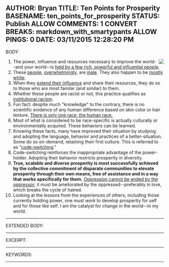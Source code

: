 AUTHOR: Bryan
TITLE: Ten Points for Prosperity
BASENAME: ten_points_for_prosperity
STATUS: Publish
ALLOW COMMENTS: 1
CONVERT BREAKS: markdown_with_smartypants
ALLOW PINGS: 0
DATE: 03/11/2015 12:28:20 PM
-----
BODY:
1. [<img src="http://upload.wikimedia.org/wikipedia/commons/thumb/9/9b/Number_of_High_Net_Worth_Individuals%2C_2011_v4.jpg/282px-Number_of_High_Net_Worth_Individuals%2C_2011_v4.jpg" align="right">](http://en.wikipedia.org/wiki/Distribution_of_wealth)The power, influence and resources necessary to improve the world--and your world--is [held by a few rich, powerful and influential people](http://www.wider.unu.edu/events/past-events/2006-events/en_GB/05-12-2006/). 
1. These [people](http://thinkprogress.org/justice/2014/10/10/3578399/survey-finds-white-men-have-eight-times-as-much-political-power-as-women-of-color/), [overwhelmingly](http://www.mirror.co.uk/news/ampp3d/uk-map-white-male-power-4649671), are [male](http://www.informationisbeautiful.net/visualizations/diversity-in-tech/). They also happen to be [mostly white](http://techcrunch.com/2015/03/10/why-are-there-so-few-black-investors/#H3D8wI:7xQt).
1. When they [extend their influence](http://www.washingtonpost.com/blogs/wonkblog/wp/2014/09/30/the-one-percent-is-way-more-politically-active-than-you-are/) and share their resources, they do so to those who are most familar (and similar) to them.
1. Whether these people are racist or not, this practice qualifies as [institutional racism](http://www.foreignaffairs.com/articles/143049/fredrick-c-harris-and-robert-c-lieberman/racial-inequality-after-racism).
1. Fun fact: despite much "knowledge" to the contrary, there is no scientific evidence of any human difference based on skin color or hair texture. [There is only one race; the human race.](http://www.foreignaffairs.com/articles/143050/kwame-anthony-appiah/race-in-the-modern-world)
1. Most of what is considered to be race-specific is actually culturally or environmentally acquired. These behaviors can be learned.
1. Knowing these facts, many have improved their situation by studying and adopting the language, behavior and practices of a better-situation. Some do so on-demand, retaining their first culture. This is referred to as "[code-switching](http://www.npr.org/blogs/codeswitch/2013/04/13/177126294/five-reasons-why-people-code-switch)."
1. Code-switching reinforces the inappropriate advantage of the power-holder. Adopting their behavior restricts prosperity in diversity.
1. **True, scalable and diverse prosperity is most successfully achieved by the collective commitment of disparate communities to elevate prosperity through their own means, free of assistance and in a way that works specifically for them.** [Oppression cannot be ended by the oppressor](http://en.wikipedia.org/wiki/Oppressors%E2%80%93oppressed_distinction); it must be ameliorated by the oppressed--preferably in love, which breaks the cycle of hatred.
1. Looking at the lessons from the experiences of others, including those currently holding power, one must *work* to develop prosperity for self and for those like self. I am the catalyst for change in the world--in my world.

-----
EXTENDED BODY:

-----
EXCERPT:

-----
KEYWORDS:

-----


